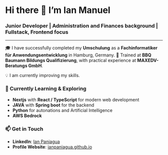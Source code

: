 # Hi there 👋 I’m Ian Manuel  

### Junior Developer | Administration and Finances background | Fullstack, Frontend focus

***  

🎓 I have successfully completed my **Umschulung** as a **Fachinformatiker für Anwendungsentwicklung** in Hamburg, Germany.
🏫 Trained at **BBQ Baumann Bildungs Qualifizierung**, with practical experience at **MAXEDV-Beratungs GmbH**.  

💡 I am currently improving my skills.

### 🌱 Currently Learning & Exploring  
- **Nextjs** with **React / TypeScript** for modern web development  
- **JAVA** with **Spring boot** for the backend
- **Python** for autonations and Artificial Intelligence
- **AWS Bedrock**

### 📫 Get in Touch  
- **LinkedIn**: [Ian Paniagua](http://www.linkedin.com/in/ian-paniagua)
- **Profile Website**: [ianpaniagua.github.io](https://ianpaniagua.github.io/IanPaniagua/)  
